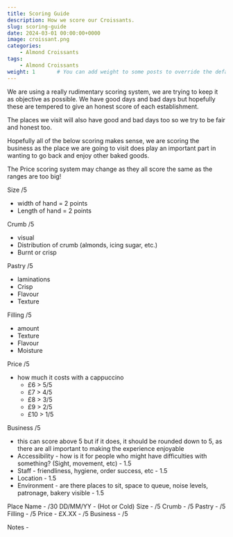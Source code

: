 ```yaml
---
title: Scoring Guide
description: How we score our Croissants.
slug: scoring-guide
date: 2024-03-01 00:00:00+0000
image: croissant.png
categories:
    - Almond Croissants
tags:
    - Almond Croissants
weight: 1       # You can add weight to some posts to override the default sorting (date descending)
---
```


We are using a really rudimentary scoring system, we are trying to keep it as objective as possible. We have good days and bad days but hopefully these are tempered to give an honest score of each establishment.

The places we visit will also have good and bad days too so we try to be fair and honest too.

Hopefully all of the below scoring makes sense, we are scoring the business as the place we are going to visit does play an important part in wanting to go back and enjoy other baked goods.

The Price scoring system may change as they all score the same as the ranges are too big!

Size /5
- width of hand = 2 points
- Length of hand = 2 points

Crumb /5
- visual
- Distribution of crumb (almonds, icing sugar, etc.)
- Burnt or crisp

Pastry /5
- laminations
- Crisp
- Flavour
- Texture 

Filling /5
- amount
- Texture
- Flavour
- Moisture

Price /5
- how much it costs with a cappuccino
    - £6 > 5/5
    - £7 > 4/5
    - £8 > 3/5
    - £9 > 2/5 
    - £10 > 1/5

Business /5
- this can score above 5 but if it does, it should be rounded down to 5, as there are all important to making the experience enjoyable
- Accessibility - how is it for people who might have difficulties with something? (Sight, movement, etc) - 1.5
- Staff - friendliness, hygiene, order success, etc - 1.5
- Location - 1.5 
- Environment - are there places to sit, space to queue, noise levels, patronage, bakery visible - 1.5

Place Name - /30
DD/MM/YY - (Hot or Cold)
Size - /5
Crumb - /5
Pastry - /5
Filling - /5
Price - £X.XX - /5
Business - /5

Notes - 